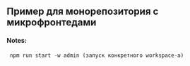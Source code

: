 ## Пример для монорепозитория с микрофронтедами

#### Notes:
     npm run start -w admin (запуск конкретного workspace-a)